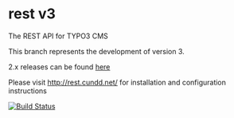 rest v3
=======

The REST API for TYPO3 CMS

This branch represents the development of version 3.

2.x releases can be found [here](https://github.com/cundd/rest/tree/v2)

Please visit http://rest.cundd.net/ for installation and configuration instructions

[![Build Status](https://travis-ci.org/cundd/rest.svg)](https://travis-ci.org/cundd/rest)
